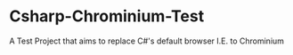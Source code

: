 # Csharp-Chrominium-Test
A Test Project that aims to replace C#'s default browser I.E. to Chrominium 
